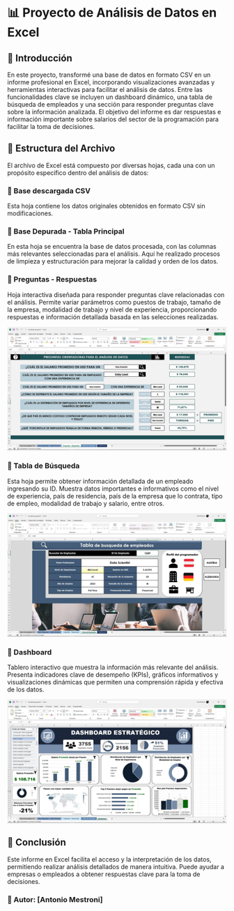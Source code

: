 # 📊 Proyecto de Análisis de Datos en Excel

## 📌 Introducción

En este proyecto, transformé una base de datos en formato CSV en un informe profesional en Excel, incorporando visualizaciones avanzadas y herramientas interactivas para facilitar el análisis de datos. Entre las funcionalidades clave se incluyen un dashboard dinámico, una tabla de búsqueda de empleados y una sección para responder preguntas clave sobre la información analizada. El objetivo del informe es dar respuestas e información importante sobre salarios del sector de la programación para facilitar la toma de decisiones.

## 📂 Estructura del Archivo

El archivo de Excel está compuesto por diversas hojas, cada una con un propósito específico dentro del análisis de datos:

### 🔹 Base descargada CSV

Esta hoja contiene los datos originales obtenidos en formato CSV sin modificaciones.

### 🔹 Base Depurada - Tabla Principal

En esta hoja se encuentra la base de datos procesada, con las columnas más relevantes seleccionadas para el análisis. Aquí he realizado procesos de limpieza y estructuración para mejorar la calidad y orden de los datos.

### 🔹 Preguntas - Respuestas

Hoja interactiva diseñada para responder preguntas clave relacionadas con el análisis. Permite variar parámetros como puestos de trabajo, tamaño de la empresa, modalidad de trabajo y nivel de experiencia, proporcionando respuestas e información detallada basada en las selecciones realizadas.

![Imagen del dashboard](assets/1744046144816.jpg)

### 🔹 Tabla de Búsqueda

Esta hoja permite obtener información detallada de un empleado ingresando su ID. Muestra datos importantes e informativos como el nivel de experiencia, país de residencia, país de la empresa que lo contrata, tipo de empleo, modalidad de trabajo y salario, entre otros.

![Imagen del dashboard](assets/1744046146537.jpg)

### 🔹 Dashboard

Tablero interactivo que muestra la información más relevante del análisis. Presenta indicadores clave de desempeño (KPIs), gráficos informativos y visualizaciones dinámicas que permiten una comprensión rápida y efectiva de los datos.

![Imagen del dashboard](assets/1744046145635.jpg)

## 🚀 Conclusión

Este informe en Excel facilita el acceso y la interpretación de los datos, permitiendo realizar análisis detallados de manera intuitiva. Puede ayudar a empresas o empleados a obtener respuestas clave para la toma de decisiones.

### 📌 Autor: [Antonio Mestroni]
